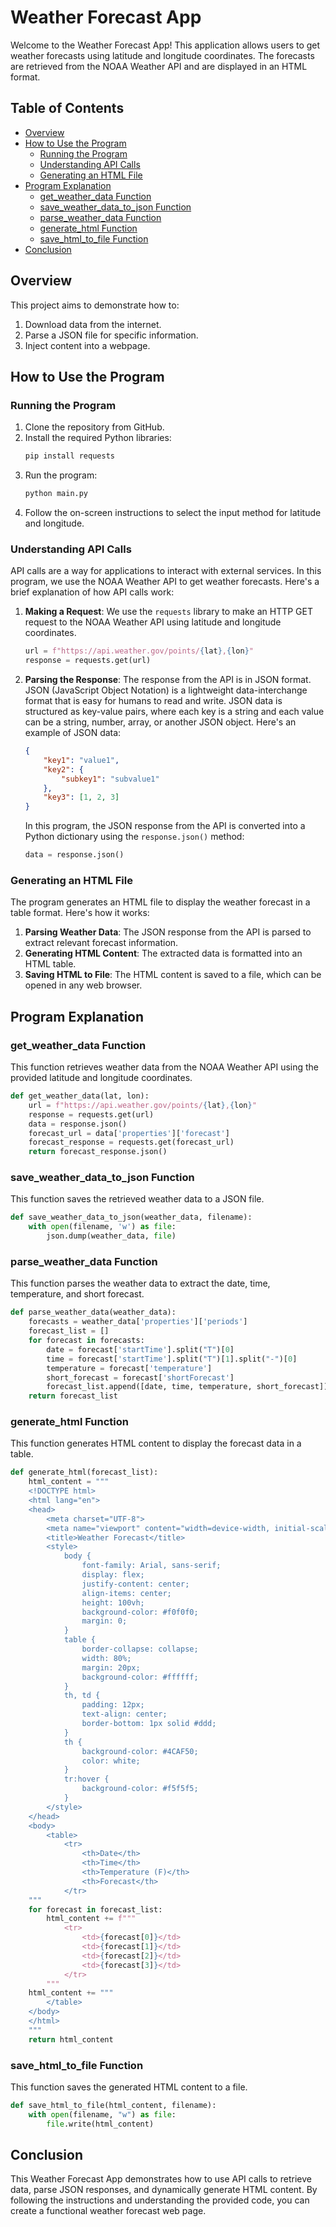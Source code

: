 
# Weather Forecast App

Welcome to the Weather Forecast App! This application allows users to get weather forecasts using latitude and longitude coordinates. The forecasts are retrieved from the NOAA Weather API and are displayed in an HTML format.

## Table of Contents

- [Overview](#overview)
- [How to Use the Program](#how-to-use-the-program)
  - [Running the Program](#running-the-program)
  - [Understanding API Calls](#understanding-api-calls)
  - [Generating an HTML File](#generating-an-html-file)
- [Program Explanation](#program-explanation)
  - [get_weather_data Function](#get_weather_data-function)
  - [save_weather_data_to_json Function](#save_weather_data_to_json-function)
  - [parse_weather_data Function](#parse_weather_data-function)
  - [generate_html Function](#generate_html-function)
  - [save_html_to_file Function](#save_html_to_file-function)
- [Conclusion](#conclusion)

## Overview

This project aims to demonstrate how to:
1. Download data from the internet.
2. Parse a JSON file for specific information.
3. Inject content into a webpage.

## How to Use the Program

### Running the Program

1. Clone the repository from GitHub.
2. Install the required Python libraries:
   ```bash
   pip install requests
   ```
3. Run the program:
   ```bash
   python main.py
   ```
4. Follow the on-screen instructions to select the input method for latitude and longitude.

### Understanding API Calls

API calls are a way for applications to interact with external services. In this program, we use the NOAA Weather API to get weather forecasts. Here's a brief explanation of how API calls work:

1. **Making a Request**: We use the `requests` library to make an HTTP GET request to the NOAA Weather API using latitude and longitude coordinates.
   ```python
   url = f"https://api.weather.gov/points/{lat},{lon}"
   response = requests.get(url)
   ```
2. **Parsing the Response**: The response from the API is in JSON format. JSON (JavaScript Object Notation) is a lightweight data-interchange format that is easy for humans to read and write. JSON data is structured as key-value pairs, where each key is a string and each value can be a string, number, array, or another JSON object. Here's an example of JSON data:
   
   ```json
   {
       "key1": "value1",
       "key2": {
           "subkey1": "subvalue1"
       },
       "key3": [1, 2, 3]
   }
   ```

   In this program, the JSON response from the API is converted into a Python dictionary using the `response.json()` method:
   ```python
   data = response.json()
   ```

### Generating an HTML File

The program generates an HTML file to display the weather forecast in a table format. Here's how it works:

1. **Parsing Weather Data**: The JSON response from the API is parsed to extract relevant forecast information.
2. **Generating HTML Content**: The extracted data is formatted into an HTML table.
3. **Saving HTML to File**: The HTML content is saved to a file, which can be opened in any web browser.

## Program Explanation

### get_weather_data Function

This function retrieves weather data from the NOAA Weather API using the provided latitude and longitude coordinates.

```python
def get_weather_data(lat, lon):
    url = f"https://api.weather.gov/points/{lat},{lon}"
    response = requests.get(url)
    data = response.json()
    forecast_url = data['properties']['forecast']
    forecast_response = requests.get(forecast_url)
    return forecast_response.json()
```

### save_weather_data_to_json Function

This function saves the retrieved weather data to a JSON file.

```python
def save_weather_data_to_json(weather_data, filename):
    with open(filename, 'w') as file:
        json.dump(weather_data, file)
```

### parse_weather_data Function

This function parses the weather data to extract the date, time, temperature, and short forecast.

```python
def parse_weather_data(weather_data):
    forecasts = weather_data['properties']['periods']
    forecast_list = []
    for forecast in forecasts:
        date = forecast['startTime'].split("T")[0]
        time = forecast['startTime'].split("T")[1].split("-")[0]
        temperature = forecast['temperature']
        short_forecast = forecast['shortForecast']
        forecast_list.append([date, time, temperature, short_forecast])
    return forecast_list
```

### generate_html Function

This function generates HTML content to display the forecast data in a table.

```python
def generate_html(forecast_list):
    html_content = """
    <!DOCTYPE html>
    <html lang="en">
    <head>
        <meta charset="UTF-8">
        <meta name="viewport" content="width=device-width, initial-scale=1.0">
        <title>Weather Forecast</title>
        <style>
            body {
                font-family: Arial, sans-serif;
                display: flex;
                justify-content: center;
                align-items: center;
                height: 100vh;
                background-color: #f0f0f0;
                margin: 0;
            }
            table {
                border-collapse: collapse;
                width: 80%;
                margin: 20px;
                background-color: #ffffff;
            }
            th, td {
                padding: 12px;
                text-align: center;
                border-bottom: 1px solid #ddd;
            }
            th {
                background-color: #4CAF50;
                color: white;
            }
            tr:hover {
                background-color: #f5f5f5;
            }
        </style>
    </head>
    <body>
        <table>
            <tr>
                <th>Date</th>
                <th>Time</th>
                <th>Temperature (F)</th>
                <th>Forecast</th>
            </tr>
    """
    for forecast in forecast_list:
        html_content += f"""
            <tr>
                <td>{forecast[0]}</td>
                <td>{forecast[1]}</td>
                <td>{forecast[2]}</td>
                <td>{forecast[3]}</td>
            </tr>
        """
    html_content += """
        </table>
    </body>
    </html>
    """
    return html_content
```

### save_html_to_file Function

This function saves the generated HTML content to a file.

```python
def save_html_to_file(html_content, filename):
    with open(filename, "w") as file:
        file.write(html_content)
```

## Conclusion

This Weather Forecast App demonstrates how to use API calls to retrieve data, parse JSON responses, and dynamically generate HTML content. By following the instructions and understanding the provided code, you can create a functional weather forecast web page.